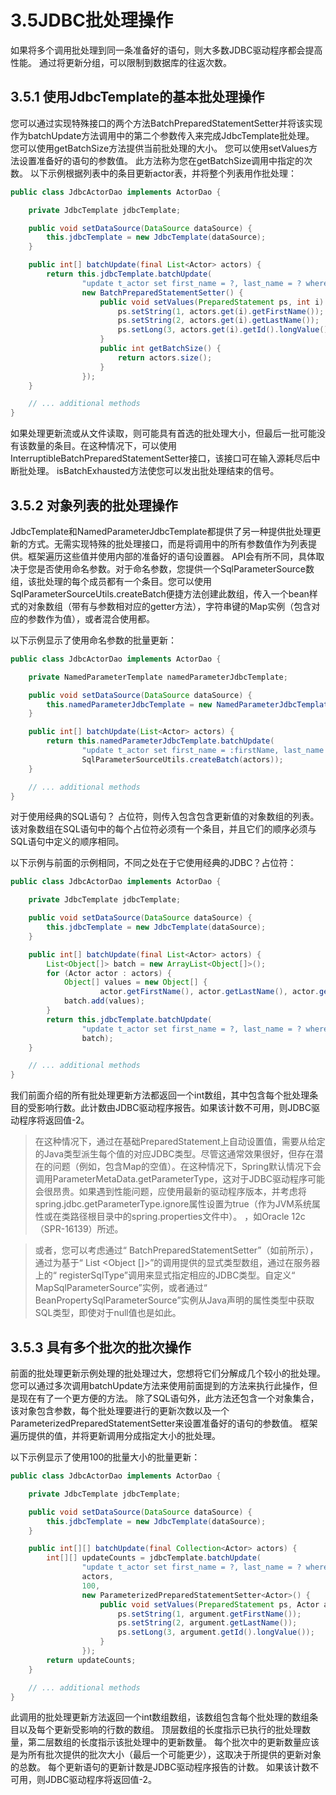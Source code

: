 # 3.5JDBC批处理操作

如果将多个调用批处理到同一条准备好的语句，则大多数JDBC驱动程序都会提高性能。 通过将更新分组，可以限制到数据库的往返次数。

## 3.5.1 使用JdbcTemplate的基本批处理操作

您可以通过实现特殊接口的两个方法BatchPreparedStatementSetter并将该实现作为batchUpdate方法调用中的第二个参数传入来完成JdbcTemplate批处理。 您可以使用getBatchSize方法提供当前批处理的大小。 您可以使用setValues方法设置准备好的语句的参数值。 此方法称为您在getBatchSize调用中指定的次数。 以下示例根据列表中的条目更新actor表，并将整个列表用作批处理：

~~~java
public class JdbcActorDao implements ActorDao {

    private JdbcTemplate jdbcTemplate;

    public void setDataSource(DataSource dataSource) {
        this.jdbcTemplate = new JdbcTemplate(dataSource);
    }

    public int[] batchUpdate(final List<Actor> actors) {
        return this.jdbcTemplate.batchUpdate(
                "update t_actor set first_name = ?, last_name = ? where id = ?",
                new BatchPreparedStatementSetter() {
                    public void setValues(PreparedStatement ps, int i) throws SQLException {
                        ps.setString(1, actors.get(i).getFirstName());
                        ps.setString(2, actors.get(i).getLastName());
                        ps.setLong(3, actors.get(i).getId().longValue());
                    }
                    public int getBatchSize() {
                        return actors.size();
                    }
                });
    }

    // ... additional methods
}
~~~

如果处理更新流或从文件读取，则可能具有首选的批处理大小，但最后一批可能没有该数量的条目。在这种情况下，可以使用InterruptibleBatchPreparedStatementSetter接口，该接口可在输入源耗尽后中断批处理。 isBatchExhausted方法使您可以发出批处理结束的信号。

## 3.5.2 对象列表的批处理操作

JdbcTemplate和NamedParameterJdbcTemplate都提供了另​​一种提供批处理更新的方式。无需实现特殊的批处理接口，而是将调用中的所有参数值作为列表提供。框架遍历这些值并使用内部的准备好的语句设置器。 API会有所不同，具体取决于您是否使用命名参数。对于命名参数，您提供一个SqlParameterSource数组，该批处理的每个成员都有一个条目。您可以使用SqlParameterSourceUtils.createBatch便捷方法创建此数组，传入一个bean样式的对象数组（带有与参数相对应的getter方法），字符串键的Map实例（包含对应的参数作为值），或者混合使用都。

以下示例显示了使用命名参数的批量更新：

~~~java
public class JdbcActorDao implements ActorDao {

    private NamedParameterTemplate namedParameterJdbcTemplate;

    public void setDataSource(DataSource dataSource) {
        this.namedParameterJdbcTemplate = new NamedParameterJdbcTemplate(dataSource);
    }

    public int[] batchUpdate(List<Actor> actors) {
        return this.namedParameterJdbcTemplate.batchUpdate(
                "update t_actor set first_name = :firstName, last_name = :lastName where id = :id",
                SqlParameterSourceUtils.createBatch(actors));
    }

    // ... additional methods
}
~~~

对于使用经典的SQL语句？ 占位符，则传入包含包含更新值的对象数组的列表。 该对象数组在SQL语句中的每个占位符必须有一个条目，并且它们的顺序必须与SQL语句中定义的顺序相同。

以下示例与前面的示例相同，不同之处在于它使用经典的JDBC？占位符：

~~~java
public class JdbcActorDao implements ActorDao {

    private JdbcTemplate jdbcTemplate;

    public void setDataSource(DataSource dataSource) {
        this.jdbcTemplate = new JdbcTemplate(dataSource);
    }

    public int[] batchUpdate(final List<Actor> actors) {
        List<Object[]> batch = new ArrayList<Object[]>();
        for (Actor actor : actors) {
            Object[] values = new Object[] {
                    actor.getFirstName(), actor.getLastName(), actor.getId()};
            batch.add(values);
        }
        return this.jdbcTemplate.batchUpdate(
                "update t_actor set first_name = ?, last_name = ? where id = ?",
                batch);
    }

    // ... additional methods
}
~~~

我们前面介绍的所有批处理更新方法都返回一个int数组，其中包含每个批处理条目的受影响行数。此计数由JDBC驱动程序报告。如果该计数不可用，则JDBC驱动程序将返回值-2。

>在这种情况下，通过在基础PreparedStatement上自动设置值，需要从给定的Java类型派生每个值的对应JDBC类型。尽管这通常效果很好，但存在潜在的问题（例如，包含Map的空值）。在这种情况下，Spring默认情况下会调用ParameterMetaData.getParameterType，这对于JDBC驱动程序可能会很昂贵。如果遇到性能问题，应使用最新的驱动程序版本，并考虑将spring.jdbc.getParameterType.ignore属性设置为true（作为JVM系统属性或在类路径根目录中的spring.properties文件中）。 ，如Oracle 12c（SPR-16139）所述。

>或者，您可以考虑通过“ BatchPreparedStatementSetter”（如前所示），通过为基于“ List <Object []>”的调用提供的显式类型数组，通过在服务器上的“ registerSqlType”调用来显式指定相应的JDBC类型。自定义“ MapSqlParameterSource”实例，或者通过“ BeanPropertySqlParameterSource”实例从Java声明的属性类型中获取SQL类型，即使对于null值也是如此。

## 3.5.3 具有多个批次的批次操作

前面的批处理更新示例处理的批处理过大，您想将它们分解成几个较小的批处理。 您可以通过多次调用batchUpdate方法来使用前面提到的方法来执行此操作，但是现在有了一个更方便的方法。 除了SQL语句外，此方法还包含一个对象集合，该对象包含参数，每个批处理要进行的更新次数以及一个ParameterizedPreparedStatementSetter来设置准备好的语句的参数值。 框架遍历提供的值，并将更新调用分成指定大小的批处理。

以下示例显示了使用100的批量大小的批量更新：

~~~java
public class JdbcActorDao implements ActorDao {

    private JdbcTemplate jdbcTemplate;

    public void setDataSource(DataSource dataSource) {
        this.jdbcTemplate = new JdbcTemplate(dataSource);
    }

    public int[][] batchUpdate(final Collection<Actor> actors) {
        int[][] updateCounts = jdbcTemplate.batchUpdate(
                "update t_actor set first_name = ?, last_name = ? where id = ?",
                actors,
                100,
                new ParameterizedPreparedStatementSetter<Actor>() {
                    public void setValues(PreparedStatement ps, Actor argument) throws SQLException {
                        ps.setString(1, argument.getFirstName());
                        ps.setString(2, argument.getLastName());
                        ps.setLong(3, argument.getId().longValue());
                    }
                });
        return updateCounts;
    }

    // ... additional methods
}
~~~

此调用的批处理更新方法返回一个int数组数组，该数组包含每个批处理的数组条目以及每个更新受影响的行数的数组。 顶层数组的长度指示已执行的批处理数量，第二层数组的长度指示该批处理中的更新数量。 每个批次中的更新数量应该是为所有批次提供的批次大小（最后一个可能更少），这取决于所提供的更新对象的总数。 每个更新语句的更新计数是JDBC驱动程序报告的计数。 如果该计数不可用，则JDBC驱动程序将返回值-2。





